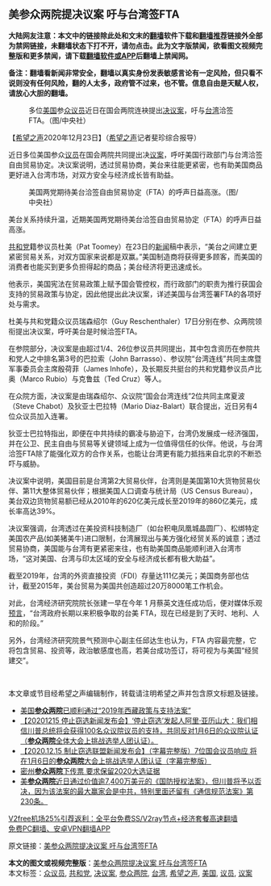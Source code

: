  <h2>美参众两院提决议案 吁与台湾签FTA</h2> <p class="notice"><b>大陆网友注意：本文中的链接除此处和文末的<a href="https://github.com/bannedbook/fanqiang" >翻墙</a>软件下载和<a href="https://github.com/killgcd/justmysocks/blob/master/README.md">翻墙推荐</a>链接外全部为禁网链接，未翻墙状态下打不开，请勿点击。此为文字版禁闻，欲看图文视频完整版和更多禁闻，请下载<a href="https://github.com/bannedbook/fanqiang">翻墙软件或APP</a>后翻墙上禁闻网。</p><p>备注：翻墙看新闻非常安全，翻墙以真实身份发表敏感言论有一定风险，但只看不说则没有任何风险，翻的人太多，政府管不过来，也不管。信息自由是天赋人权，请放心大胆的翻墙。</b></p>  <div class="entry"> <figure><figcaption>多位<a href="https://www.bannedbook.org/bnews/tag/%e7%be%8e%e5%9b%bd/" class="st_tag internal_tag" rel="tag" title="标签 美国 下的日志">美国</a>参<a href="https://www.bannedbook.org/bnews/tag/%E4%BC%97%E8%AE%AE%E5%91%98/" class="st_tag internal_tag" rel="tag" title="标签 众议员 下的日志">众议员</a>近日在国会两院连袂提出<a href="https://www.bannedbook.org/bnews/tag/%E5%86%B3%E8%AE%AE%E6%A1%88/" class="st_tag internal_tag" rel="tag" title="标签 决议案 下的日志">决议案</a>，吁与<a href="https://www.bannedbook.org/bnews/tag/%e5%8f%b0%e6%b9%be/" class="st_tag internal_tag" rel="tag" title="标签 台湾 下的日志">台湾</a>洽签FTA。（图/中央社）</figcaption></figure> <p>【<span class='wp_keywordlink_affiliate'><a href="https://www.soundofhope.org" title="希望之声" target="_blank">希望之声</a></span>2020年12月23日】（<a href="https://www.bannedbook.org/bnews/tag/%e5%b8%8c%e6%9c%9b%e4%b9%8b%e5%a3%b0/" class="st_tag internal_tag" rel="tag" title="标签 希望之声 下的日志">希望之声</a>记者斐珍综合报导）</p> <p>近日多位美国参众<a href="https://www.bannedbook.org/bnews/tag/%e8%ae%ae%e5%91%98/" class="st_tag internal_tag" rel="tag" title="标签 议员 下的日志">议员</a>在国会两院共同提出决<a href="https://www.bannedbook.org/bnews/tag/%e8%ae%ae%e6%a1%88/" class="st_tag internal_tag" rel="tag" title="标签 议案 下的日志">议案</a>，呼吁美国行政部门与台湾洽签自由贸易协定。决议案说明，透过贸易协商，美台来往能更紧密，也有助美国商品更好进入台湾市场，对双方安全与经济成长皆有助益。</p> <figure><figcaption>美国两党期待美台洽签自由贸易协定（FTA）的呼声日益高涨。（图/中央社）</figcaption></figure> <p>美台关系持续升温，近期美国两党期待美台洽签自由贸易协定（FTA）的呼声日益高涨。</p> <p><a href="https://www.bannedbook.org/bnews/tag/%e5%85%b1%e5%92%8c%e5%85%9a/" class="st_tag internal_tag" rel="tag" title="标签 共和党 下的日志">共和党</a>籍参议员杜美（Pat Toomey）在23日的<span class='wp_keywordlink_affiliate'><a href="https://www.bannedbook.org/" title="新闻">新闻</a></span>稿中表示，“美台之间建立更紧密贸易关系，对双方国家来说都是双赢。”美国制造商将获得更多顾客，而美国的消费者也能买到更多负担得起的商品；美台经济将更迅速成长。</p>  <p>他表示，美国宪法在贸易政策上赋予国会管控权，而行政部门的职责为推行获国会支持的贸易政策与协定，因此他提出此决议案，详述美国与台湾签署FTA的各项好处与需求。</p> <p>杜美与共和党籍众议员瑞森绍尔（Guy Reschenthaler）17日分别在参、众两院领衔提出决议案，呼吁美台是时候洽签FTA。</p> <p>在参院部分，决议案是由超过1/4、26位参议员共同提出，其中包含资历在参院共和党人之中排名第3号的巴拉索（John Barrasso）、参议院“台湾连线”共同主席暨军事委员会主席殷荷菲（James Inhofe），及长期反共挺台的共和党籍参议员卢比奥（Marco Rubio）与克鲁兹（Ted Cruz）等人。</p> <p>在众院方面，决议案是由瑞森绍尔、众议院“国会台湾连线”2位共同主席夏波（Steve Chabot）及狄亚士巴拉特（Mario Diaz-Balart）联合提出，近日另有4 位众议员加入连署。</p>  <p>狄亚士巴拉特指出，即便在中共持续的霸凌与胁迫下，台湾仍发展成一经济强国，并在公卫、民主自由与贸易等关键领域上成为一位值得信任的伙伴。他说，与台湾洽签FTA除了能强化双方的合作关系，也能让台湾更有能力抵挡来自北京的不断恐吓与威胁。</p> <p>决议案中说明，美国目前是台湾第2大贸易伙伴，台湾则是美国第10大货物贸易伙伴、第11大整体贸易伙伴；根据美国人口调查与统计局（US Census Bureau），美台双边货物贸易额已经从2010年的620亿美元成长至2019年的860亿美元，成长率高达39%。</p> <p>决议案强调，台湾透过在美投资科技制造厂（如台积电凤凰城晶圆厂）、松绑特定美国农产品(如美猪美牛)进口限制，台湾展现出与美方强化经贸关系的诚意；透过贸易协商，美国能与台湾有更紧密来往，也有助美国商品能顺利进入台湾市场，“这对美国、台湾与印太区域的安全与经济成长都有极大助益”。</p> <p>截至2019年，台湾的外资直接投资（FDI）存量达111亿美元；美国商务部也估计，截至2015年，美台贸易为美国共创造超过20万8000笔工作机会。</p>  <p>对此，台湾经济研究院院长张建一早在今年 1 月蔡英文连任成功后，便对媒体乐观<span class='wp_keywordlink'><a href="https://www.bannedbook.org/forum5/" title="预言玄学禁书下载" rel="nofollow">预言</a></span>，“台湾政府长期以来积极争取的台美 FTA，现在已经是到了天时、地利、人和的阶段。”</p> <p>另外，台湾经济研究院景气预测中心副主任邱达生也认为，FTA 内容最完整，它将包含贸易、投资等，政治敏感度也高，若美台成功签订，将可视为与美国“经贸建交”。</p> <p> </p> <p>本文章或节目经希望之声编辑制作，转载请注明希望之声并包含原文标题及链接。</p>  <ul class='op-related-articles' title='相关阅读'> <li><a href='https://www.bannedbook.org/bnews/renquan/xizang/20201222/1452904.html' target='_blank'>美国<b>参众两院</b>已顺利通过“2019年西藏政策与支持法案”</a></li> <li><a href='https://www.bannedbook.org/bnews/bannedvideo/20201220/1451353.html' target='_blank'>【20201215 停止窃选新闻发布会】‘停止窃选’发起人阿里·亚历山大：我们相信川普总统将会获得100名众议院议员的支持，共同反对1月6日的众议院认证（<b>参众两院</b>全体大会上挑战选举人团认证）。</a></li> <li><a href='https://www.bannedbook.org/bnews/bannedvideo/20201219/1450711.html' target='_blank'>【2020.12.15 制止窃选联盟新闻发布会】（字幕完整版）7位国会议员响应 将在1月6日的<b>参众两院</b>大会上挑战选举人团认证（字幕完整版）</a></li> <li><a href='https://www.bannedbook.org/bnews/cnnews/20201216/1449069.html' target='_blank'>密州<b>参众两院</b>下传票 要求保留2020大选证据</a></li> <li><a href='https://www.bannedbook.org/bnews/bannedvideo/20201215/1448207.html' target='_blank'>美<b>参众两院</b>近日通过价值逾7,400万美元的《国防授权法案》，但川普将予以否决，因为该法案的最大赢家会是中共，特别里面还留有《通信规范法案》第230条。</a></li> </ul> <p class="texttj"> <a href="https://github.com/bannedbook/fanqiang/wiki/V2ray%E6%9C%BA%E5%9C%BA" target="_blank">V2free机场25%引荐返利：全平台免费SS/V2ray节点+经济套餐高速翻墙</a><br/> <a href="https://github.com/bannedbook/fanqiang/wiki/%E7%A6%81%E9%97%BB%E7%BD%91%E5%AE%89%E5%8D%93%E7%BF%BB%E5%A2%99%E6%96%B0%E9%97%BBAPP" target="_blank">免费PC翻墙、安卓VPN翻墙APP</a></p><p>原文链接：<a class="src_link"  href="https://www.soundofhope.org/post/456673" target="_blank">美参众两院提决议案 吁与台湾签FTA</a></p><a name='sharetosocial'></a>       <div><b>本文的图文或视频完整版</b>：<a href='https://www.bannedbook.org/bnews/comments/20201224/1453967.html'>美参众两院提决议案 吁与台湾签FTA</a></div>  </div><!--END ENTRY--> <div class="postfooter"> <div>本文标签：<a href="https://www.bannedbook.org/bnews/tag/%E4%BC%97%E8%AE%AE%E5%91%98/" rel="tag">众议员</a>, <a href="https://www.bannedbook.org/bnews/tag/%e5%85%b1%e5%92%8c%e5%85%9a/" rel="tag">共和党</a>, <a href="https://www.bannedbook.org/bnews/tag/%E5%86%B3%E8%AE%AE%E6%A1%88/" rel="tag">决议案</a>, <a href="https://www.bannedbook.org/bnews/tag/%e5%8f%82%e4%bc%97%e4%b8%a4%e9%99%a2/" rel="tag">参众两院</a>, <a href="https://www.bannedbook.org/bnews/tag/%e5%8f%b0%e6%b9%be/" rel="tag">台湾</a>, <a href="https://www.bannedbook.org/bnews/tag/%e5%b8%8c%e6%9c%9b%e4%b9%8b%e5%a3%b0/" rel="tag">希望之声</a>, <a href="https://www.bannedbook.org/bnews/tag/%e7%be%8e%e5%9b%bd/" rel="tag">美国</a>, <a href="https://www.bannedbook.org/bnews/tag/%e8%ae%ae%e5%91%98/" rel="tag">议员</a>, <a href="https://www.bannedbook.org/bnews/tag/%e8%ae%ae%e6%a1%88/" rel="tag">议案</a></div>  </div><!--END POSTFOOTER--> 